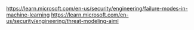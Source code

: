 https://learn.microsoft.com/en-us/security/engineering/failure-modes-in-machine-learning
https://learn.microsoft.com/en-us/security/engineering/threat-modeling-aiml
